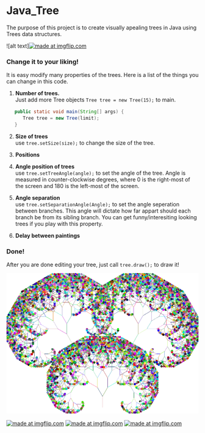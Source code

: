 # Java_Tree

The purpose of this project is to create visually apealing trees in Java using Trees data structures. 

![alt text]<a href="https://imgflip.com/gif/1wt7uv"><img src="https://i.imgflip.com/1wt7uv.gif" title="made at imgflip.com"/></a>

### Change it to your liking!
It is easy modify many properties of the trees.
Here is a list of the things you can change in this code.
1. **Number of trees.**  
Just add more Tree objects `Tree tree = new Tree(15);` to main.
```Java
   public static void main(String[] args) {
      Tree tree = new Tree(limit);
   }
```

2. **Size of trees**  
use `tree.setSize(size);` to change the size of the tree.
3. **Positions**  
3. **Angle position of trees**  
use `tree.setTreeAngle(angle);` to set the angle of the tree. Angle is measured in counter-clockwise degrees, where 0 is the right-most of the screen  and 180 is the left-most of the screen.
3. **Angle separation**  
use `tree.setSeparationAngle(Angle);` to set the angle seperation between branches. This angle will dictate how far appart should each branch be from its sibling branch. You can get funny/interesiting looking trees if you play with this property. 

5. **Delay between paintings**    

### Done!
After you are done editing your tree, just call `tree.draw();` to draw it!


![alt text](https://github.com/Maickii/Java_Tree/blob/master/2017-03-05%20(2).png "Tree")


<a href="https://imgflip.com/gif/1wt88r"><img src="https://i.imgflip.com/1wt88r.gif" title="made at imgflip.com"/></a>
<a href="https://imgflip.com/gif/1wt8m0"><img src="https://i.imgflip.com/1wt8m0.gif" title="made at imgflip.com"/></a>
<a href="https://imgflip.com/gif/1wt926"><img src="https://i.imgflip.com/1wt926.gif" title="made at imgflip.com"/></a>
